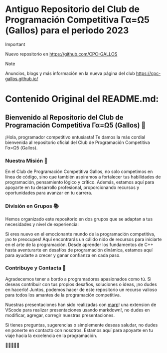 # Antiguo Repositorio del Club de Programación Competitiva Γα=Ω5 (Gallos) para el periodo 2023

> [!IMPORTANT]  
> Nuevo repositorio en <https://github.com/CPC-GALLOS>

> [!NOTE]  
> Anuncios, blogs y más información en la nueva página del club <https://cpc-gallos.github.io/>

# Contenido Original del README.md: 

## Bienvenido al Repositorio del Club de Programación Competitiva Γα=Ω5 (Gallos) 🐓

¡Hola, programador competitivo entusiasta! Te damos la más cordial bienvenida al repositorio oficial del Club de Programación Competitiva Γα=Ω5 (Gallos).


### Nuestra Misión 🚀

En el Club de Programación Competitiva Gallos, no solo competimos en línea de código, sino que también aspiramos a fortalecer tus habilidades de programación, pensamiento lógico y crítico. Además, estamos aquí para apoyarte en tu desarrollo profesional, proporcionando recursos y oportunidades para avanzar en tu carrera.


### División en Grupos 📚

Hemos organizado este repositorio en dos grupos que se adaptan a tus necesidades y nivel de experiencia:


Si eres nuevo en el emocionante mundo de la programación competitiva, ¡no te preocupes! Aquí encontrarás un cálido nido de recursos para iniciarte en el arte de la programación. Desde aprender los fundamentos de C++ hasta aventurarte en desafíos de programación dinámica, estamos aquí para ayudarte a crecer y ganar confianza en cada paso.


### Contribuye y Contacta 🤝

Agradecemos tener a bordo a programadores apasionados como tú. Si deseas contribuir con tus propios desafíos, soluciones o ideas, ¡no dudes en hacerlo! Juntos, podemos hacer de este repositorio un recurso valioso para todos los amantes de la programación competitiva.

Nuestras presentaciones han sido realizadas con [marp](https://marp.app/)! una extension de VScode para realizar presentaciones usando markdown!, no dudes en modificar, agregar, corregir nuestras presentaciones.

Si tienes preguntas, sugerencias o simplemente deseas saludar, no dudes en ponerte en contacto con nosotros. Estamos aquí para apoyarte en tu viaje hacia la excelencia en la programación.

🎉👨‍💻👩‍💻